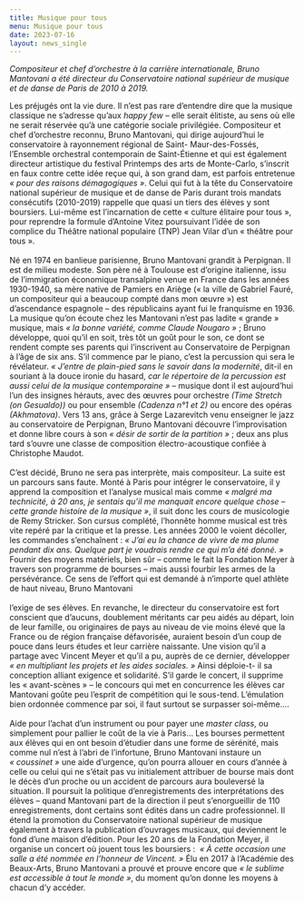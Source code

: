 ```yaml
---
title: Musique pour tous
menu: Musique pour tous
date: 2023-07-16
layout: news_single
---
```


*Compositeur et chef d’orchestre à la carrière internationale, Bruno Mantovani a été directeur du Conservatoire national supérieur de musique et de danse de Paris de 2010 à 2019.*

Les préjugés ont la vie dure. Il n’est pas rare d’entendre dire que la musique classique ne s’adresse qu’aux *happy few* – elle serait élitiste, au sens où elle ne serait réservée qu’à une catégorie sociale privilégiée. Compositeur et chef d’orchestre reconnu, Bruno Mantovani, qui dirige aujourd’hui le conservatoire à rayonnement régional de Saint- Maur-des-Fossés, l’Ensemble orchestral contemporain de Saint-Étienne et qui est également directeur artistique du festival Printemps des arts de Monte-Carlo, s’inscrit en faux contre cette idée reçue qui, à son grand dam, est parfois entretenue *« pour des raisons démagogiques »*. Celui qui fut à la tête du Conservatoire national supérieur de musique et de danse de Paris durant trois mandats consécutifs (2010-2019) rappelle que quasi un tiers des élèves y sont boursiers. Lui-même est l’incarnation de cette « culture élitaire pour tous », pour reprendre la formule d’Antoine Vitez poursuivant l’idée de son complice du Théâtre national populaire (TNP) Jean Vilar d’un « théâtre pour tous ».
<br><br>
Né en 1974 en banlieue parisienne, Bruno Mantovani grandit à Perpignan. Il est de milieu modeste. Son père né à Toulouse est d’origine italienne, issu de l’immigration économique transalpine venue en France dans les années 1930-1940, sa mère native de Pamiers en Ariège (« la ville de Gabriel Fauré, un compositeur qui a beaucoup compté dans mon œuvre ») est d’ascendance espagnole – des républicains ayant fui le franquisme en 1936. La musique qu’on écoute chez les Mantovani n’est pas ladite « grande » musique, mais *« la bonne variété, comme Claude Nougaro »* ; Bruno développe, quoi qu’il en soit, très tôt un goût pour le son, ce dont se rendent compte ses parents qui l’inscrivent au Conservatoire de Perpignan à l’âge de six ans. S’il commence par le piano, c’est la percussion qui sera le révélateur. *« J’entre de plain-pied sans le savoir dans la modernité*, dit-il en souriant à la douce ironie du hasard, *car le répertoire de la percussion est aussi celui de la musique contemporaine »* – musique dont il est aujourd’hui l’un des insignes hérauts, avec des œuvres pour orchestre *(Time Stretch (on Gesualdo))* ou pour ensemble *(Cadenza n°1 et 2)* ou encore des opéras *(Akhmatova)*. Vers 13 ans, grâce à Serge Lazarevitch venu enseigner le jazz au conservatoire de Perpignan, Bruno Mantovani découvre l’improvisation et donne libre cours à son *« désir de sortir de la partition »* ; deux ans plus tard s’ouvre une classe de composition électro-acoustique confiée à Christophe Maudot.
<br><br>
C’est décidé, Bruno ne sera pas interprète, mais compositeur. La suite est un parcours sans faute. Monté à Paris pour intégrer le conservatoire, il y apprend la composition et l’analyse musical mais comme *« malgré ma technicité, à 20 ans, je sentais qu’il me manquait encore quelque chose – cette grande histoire de la musique »*, il suit donc les cours de musicologie de Remy Stricker. Son cursus complété, l’honnête homme musical est très vite repéré par la critique et la presse. Les années 2000 le voient décoller, les commandes s’enchaînent : *« J’ai eu la chance de vivre de ma plume pendant dix ans. Quelque part je voudrais rendre ce qui m’a été donné. »* Fournir des moyens matériels, bien sûr – comme le fait la Fondation Meyer à travers son programme de bourses – mais aussi fourbir les armes de la persévérance. Ce sens de l’effort qui est demandé à n’importe quel athlète de haut niveau, Bruno Mantovani
<br><br>
l’exige de ses élèves. En revanche, le directeur du conservatoire est fort conscient que d’aucuns, doublement méritants car peu aidés au départ, loin de leur famille, ou originaires de pays au niveau de vie moins élevé que la France ou de région française défavorisée, auraient besoin d’un coup de pouce dans leurs études et leur carrière naissante. Une vision qu’il a partage avec Vincent Meyer et qu’il a pu, auprès de ce dernier, développer *« en multipliant les projets et les aides sociales. »* Ainsi déploie-t- il sa conception alliant exigence et solidarité. S’il garde le concert, il supprime les « avant-scènes » – le concours qui met en concurrence les élèves car Mantovani goûte peu l’esprit de compétition qui le sous-tend. L’émulation bien ordonnée commence par soi, il faut surtout se surpasser soi-même.…
<br><br>
Aide pour l’achat d’un instrument ou pour payer une *master class*, ou simplement pour pallier le coût de la vie à Paris… Les bourses permettent aux élèves qui en ont besoin d’étudier dans une forme de sérénité, mais comme nul n’est à l’abri de l’infortune, Bruno Mantovani instaure un *« coussinet »* une aide d’urgence, qu’on pourra allouer en cours d’année à celle ou celui qui ne s’était pas vu initialement attribuer de bourse mais dont le décès d’un proche ou un accident de parcours aura bouleversé la situation. Il poursuit la politique d’enregistrements des interprétations des élèves – quand Mantovani part de la direction il peut s’enorgueillir de 110 enregistrements, dont certains sont édités dans un cadre professionnel. Il étend la promotion du Conservatoire national supérieur de musique également à travers la publication d’ouvrages musicaux, qui deviennent le fond d’une maison d’édition. Pour les 20 ans de la Fondation Meyer, il organise un concert où jouent tous les boursiers :  *« À cette occasion une salle a été nommée en l’honneur de Vincent. »* Élu en 2017 à l’Académie des Beaux-Arts, Bruno Mantovani a prouvé et prouve encore que *« le sublime est accessible à tout le monde »*, du moment qu’on donne les moyens à chacun d’y accéder.
